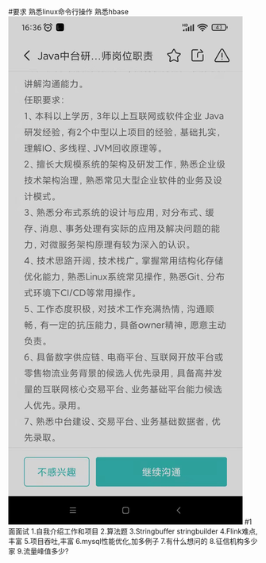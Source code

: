 #要求
熟悉linux命令行操作
熟悉hbase
![](.z_面试_02_技术面_05_京东物流_中台_pending_images/2d888ab3.png)
#1面面试
1.自我介绍工作和项目
2.算法题
3.Stringbuffer stringbuilder
4.Flink难点,丰富
5.项目吞吐,丰富
6.mysql性能优化,加多例子
7.有什么想问的
8.征信机构多少家
9.流量峰值多少?
